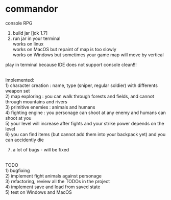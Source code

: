 # commandor
console RPG

1) build jar [jdk 1.7]<br />
2) run jar in your terminal <br />
works on linux <br />
works on MacOS but repaint of map is too slowly<br />
works on Windows but sometimes your game map will move by vertical<br />

play in terminal because IDE does not support console clean!!! <br />

<br />
Implemented: <br /> 
1) character creation : name, type (sniper, regular soldier) with differents weapon set <br />
2) map exploring : you can walk through forests and fields, and cannot through mountains and rivers  <br />
3) primitive enemies : animals and humans <br />
4) fighting engine : you personage can shoot at any enemy and humans can shoot at you <br />
5) your level will increase after fights and your strike power depends on the level <br />
6) you can find items (but cannot add them into your backpack yet) and you can accidently die

7) a lot of bugs - will be fixed <br />
<br />
TODO <br />
1) bugfixing <br />
2) implement fight animals against personage <br />
3) refactoring, review all the TODOs in the project <br />
4) implement save and load from saved state <br />
5) test on Windows and MacOS <br />
